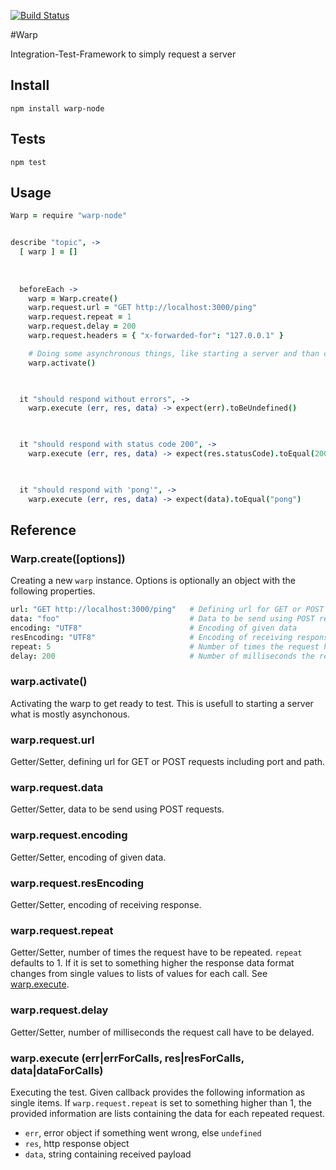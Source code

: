 [![Build Status](https://travis-ci.org/zyndiecate/warp-node.png)](https://travis-ci.org/zyndiecate/warp-node)

#Warp

Integration-Test-Framework to simply request a server


## Install

    npm install warp-node


## Tests

    npm test


## Usage

```coffeescript
Warp = require "warp-node"


describe "topic", ->
  [ warp ] = []
  
  
  
  beforeEach ->
    warp = Warp.create()
    warp.request.url = "GET http://localhost:3000/ping"
    warp.request.repeat = 1
    warp.request.delay = 200
    warp.request.headers = { "x-forwarded-for": "127.0.0.1" }

    # Doing some asynchronous things, like starting a server and than call `warp.activate()`.
    warp.activate()


  
  it "should respond without errors", ->
    warp.execute (err, res, data) -> expect(err).toBeUndefined()


  
  it "should respond with status code 200", ->
    warp.execute (err, res, data) -> expect(res.statusCode).toEqual(200)


  
  it "should respond with 'pong'", ->
    warp.execute (err, res, data) -> expect(data).toEqual("pong")
```


## Reference


### Warp.create([options])

Creating a new `warp` instance. Options is optionally an object with the following properties.

```coffeescript
url: "GET http://localhost:3000/ping"   # Defining url for GET or POST requests including port and path
data: "foo"                             # Data to be send using POST requests
encoding: "UTF8"                        # Encoding of given data
resEncoding: "UTF8"                     # Encoding of receiving response
repeat: 5                               # Number of times the request have to be repeated
delay: 200                              # Number of milliseconds the request call have to be delayed
```

### warp.activate()

Activating the warp to get ready to test. This is usefull to starting a server what is mostly asynchonous.


### warp.request.url

Getter/Setter, defining url for GET or POST requests including port and path.


### warp.request.data

Getter/Setter, data to be send using POST requests.


### warp.request.encoding

Getter/Setter, encoding of given data.


### warp.request.resEncoding

Getter/Setter, encoding of receiving response.


### warp.request.repeat

Getter/Setter, number of times the request have to be repeated. `repeat`
defaults to 1. If it is set to something higher the response data format
changes from single values to lists of values for each call. See
[warp.execute](https://github.com/zyndiecate/warp-node#warpexecute-err-res-data).


### warp.request.delay

Getter/Setter, number of milliseconds the request call have to be delayed.


### warp.execute (err|errForCalls, res|resForCalls, data|dataForCalls)

Executing the test. Given callback provides the following information as single
items. If `warp.request.repeat` is set to something higher than 1, the provided
information are lists containing the data for each repeated request.

* `err`, error object if something went wrong, else `undefined`
* `res`, http response object
* `data`, string containing received payload
